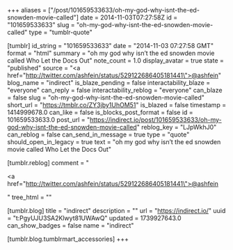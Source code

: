 +++
aliases = ["/post/101659533633/oh-my-god-why-isnt-the-ed-snowden-movie-called"]
date = 2014-11-03T07:27:58Z
id = "101659533633"
slug = "oh-my-god-why-isnt-the-ed-snowden-movie-called"
type = "tumblr-quote"

[tumblr]
id_string = "101659533633"
date = "2014-11-03 07:27:58 GMT"
format = "html"
summary = "oh my god why isn’t the ed snowden movie called Who Let the Docs Out"
note_count = 1.0
display_avatar = true
state = "published"
source = "<a href=\"http://twitter.com/ashfein/status/529122686405181441\">@ashfein</a>"
blog_name = "indirect"
is_blaze_pending = false
interactability_blaze = "everyone"
can_reply = false
interactability_reblog = "everyone"
can_blaze = false
slug = "oh-my-god-why-isnt-the-ed-snowden-movie-called"
short_url = "https://tmblr.co/ZY3jby1UhOM51"
is_blazed = false
timestamp = 1414999678.0
can_like = false
is_blocks_post_format = false
id = 101659533633.0
post_url = "https://indirect.io/post/101659533633/oh-my-god-why-isnt-the-ed-snowden-movie-called"
reblog_key = "LJpWkhJ0"
can_reblog = false
can_send_in_message = true
type = "quote"
should_open_in_legacy = true
text = "oh my god why isn’t the ed snowden movie called Who Let the Docs Out"

[tumblr.reblog]
comment = "<p><a href=\"http://twitter.com/ashfein/status/529122686405181441\">@ashfein</a></p>"
tree_html = ""

[tumblr.blog]
title = "indirect"
description = ""
url = "https://indirect.io/"
uuid = "t:PgyUJU3SA2Klwyt81UWAwQ"
updated = 1739927643.0
can_show_badges = false
name = "indirect"

[tumblr.blog.tumblrmart_accessories]
+++
